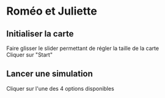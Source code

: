 <h1>Roméo et Juliette</h1>

<h2>Initialiser la carte</h2>
Faire glisser le slider permettant de régler la taille de la carte<br/>
Cliquer sur "Start"

<h2>Lancer une simulation</h2>
Cliquer sur l'une des 4 options disponibles
